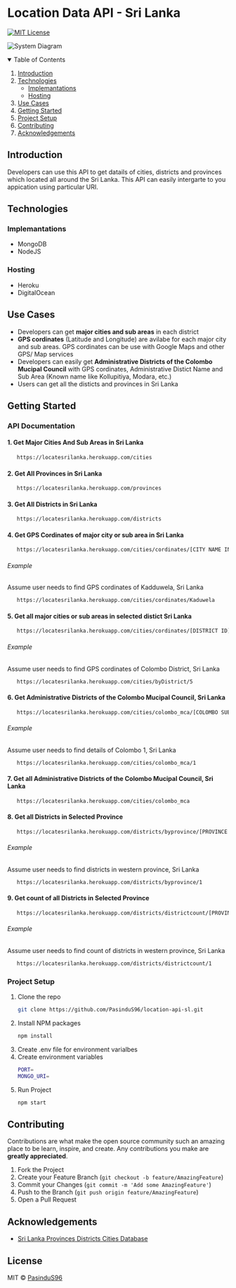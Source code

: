 # Location Data API - Sri Lanka


[![MIT License][license-shield]][license-url]

![System Diagram](https://i.imgur.com/kdCzEBw.png)


<details open="open">
  <summary>Table of Contents</summary>
  <ol>
    <li>
      <a href="#introduction">Introduction</a>
    </li>
    <li>
      <a href="#Technologies">Technologies</a>
      <ul>
        <li><a href="#implemantations">Implemantations</a></li>
        <li><a href="#hosting">Hosting</a></li>
      </ul>
    </li>
    <li>
      <a href="#use-cases">Use Cases</a>
    </li>
    <li><a href="#getting-started">Getting Started</a></li>
    <li><a href="#project-setup">Project Setup</a></li>
    <li><a href="#contributing">Contributing</a></li>
    <li><a href="#acknowledgements">Acknowledgements</a></li>
  </ol>
</details>


## Introduction

Developers can use this API to get datails of cities, districts and provinces which located all around the Sri Lanka. This API can easily intergarte to you appication using particular URI. 


## Technologies

### Implemantations 

- MongoDB
- NodeJS

### Hosting

- Heroku
- DigitalOcean


## Use Cases

- Developers can get **major cities and sub areas** in each district
- **GPS cordinates** (Latitude and Longitude) are avilabe for each major city and sub areas. GPS cordinates can be use with Google Maps and other GPS/ Map services
- Developers can easily get **Administrative Districts of the Colombo Mucipal Council** with GPS cordinates, Administrative Distict Name and Sub Area (Known name like Kollupitiya, Modara, etc.)
- Users can get all the disticts and provinces in Sri Lanka


## Getting Started

### API Documentation

#### 1. Get Major Cities And Sub Areas in Sri Lanka

```sh
   https://locatesrilanka.herokuapp.com/cities 
```

#### 2. Get All Provinces in Sri Lanka

```sh
   https://locatesrilanka.herokuapp.com/provinces
```

#### 3. Get All Districts in Sri Lanka

```sh
   https://locatesrilanka.herokuapp.com/districts
```

#### 4. Get GPS Cordinates of major city or sub area in Sri Lanka

```sh
   https://locatesrilanka.herokuapp.com/cities/cordinates/[CITY NAME IN ENGLISH]
```
###### Example

Assume user needs to find GPS cordinates of Kadduwela, Sri Lanka


```sh
   https://locatesrilanka.herokuapp.com/cities/cordinates/Kaduwela
```

#### 5. Get all major cities or sub areas in selected distict Sri Lanka

```sh
   https://locatesrilanka.herokuapp.com/cities/cordinates/[DISTRICT ID]
```
###### Example

Assume user needs to find GPS cordinates of Colombo District, Sri Lanka


```sh
   https://locatesrilanka.herokuapp.com/cities/byDistrict/5
```

#### 6. Get Administrative Districts of the Colombo Mucipal Council, Sri Lanka

```sh
   https://locatesrilanka.herokuapp.com/cities/colombo_mca/[COLOMBO SUB AREA]
```
###### Example

Assume user needs to find details of Colombo 1, Sri Lanka


```sh
   https://locatesrilanka.herokuapp.com/cities/colombo_mca/1
```


#### 7. Get all Administrative Districts of the Colombo Mucipal Council, Sri Lanka

```sh
   https://locatesrilanka.herokuapp.com/cities/colombo_mca
```


#### 8. Get all Districts in Selected Province

```sh
   https://locatesrilanka.herokuapp.com/districts/byprovince/[PROVINCE ID]
```
###### Example

Assume user needs to find districts in western province, Sri Lanka


```sh
   https://locatesrilanka.herokuapp.com/districts/byprovince/1
```

#### 9. Get count of all Districts in Selected Province

```sh
   https://locatesrilanka.herokuapp.com/districts/districtcount/[PROVINCE ID]
```
###### Example

Assume user needs to find count of districts in western province, Sri Lanka


```sh
   https://locatesrilanka.herokuapp.com/districts/districtcount/1
```


### Project Setup

1. Clone the repo
   ```sh
   git clone https://github.com/PasinduS96/location-api-sl.git
   ```
2. Install NPM packages
   ```sh
   npm install
   ```
3. Create .env file for environment varialbes
4. Create environment variables
   ```sh
   PORT=
   MONGO_URI=
   ```
5. Run Project
   ```sh
   npm start
   ```

## Contributing

Contributions are what make the open source community such an amazing place to be learn, inspire, and create. Any contributions you make are **greatly appreciated**.

1. Fork the Project
2. Create your Feature Branch (`git checkout -b feature/AmazingFeature`)
3. Commit your Changes (`git commit -m 'Add some AmazingFeature'`)
4. Push to the Branch (`git push origin feature/AmazingFeature`)
5. Open a Pull Request


## Acknowledgements
* [Sri Lanka Provinces Districts Cities Database](https://github.com/madurapa/sri-lanka-provinces-districts-cities)

[license-shield]: https://img.shields.io/github/license/othneildrew/Best-README-Template.svg?style=for-the-badge
[license-url]: https://github.com/PasinduS96/location-api-sl/blob/master/LICENSE

## License

MIT © [PasinduS96](https://github.com/PasinduS96/location-api-sl/blob/master/LICENSE)
